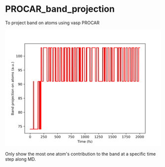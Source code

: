 # PROCAR_band_projection
To project band on atoms using vasp PROCAR

![example](https://github.com/liming-liu/PROCAR_band_projection/blob/master/band_proj.png?raw=true)

Only show the most one atom's contribution to the band at a specific time step along MD. 
